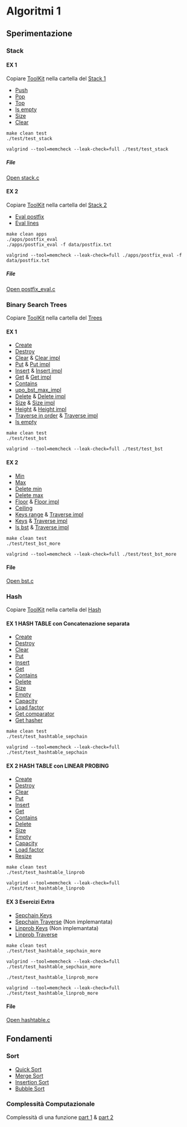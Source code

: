 # Algoritmi 1

## Sperimentazione

### Stack
#### EX 1
Copiare [ToolKit](/Algo1%20Core%20ToolKit) nella cartella del [Stack 1](/Stack%20Exercise%20-%20Abstract%20Data%20Types)
- [Push](/Stack%20Exercise%20-%20Abstract%20Data%20Types/src/stack.c#L64)
- [Pop](/Stack%20Exercise%20-%20Abstract%20Data%20Types/src/stack.c#L91)
- [Top](/Stack%20Exercise%20-%20Abstract%20Data%20Types/src/stack.c#L116)
- [Is empty](/Stack%20Exercise%20-%20Abstract%20Data%20Types/src/stack.c#L129)
- [Size](/Stack%20Exercise%20-%20Abstract%20Data%20Types/src/stack.c#L146)
- [Clear](/Stack%20Exercise%20-%20Abstract%20Data%20Types/src/stack.c#L156)
```make
make clean test
./test/test_stack

valgrind --tool=memcheck --leak-check=full ./test/test_stack
```
##### File
[Open stack.c](/Stack%20Exercise%20-%20Abstract%20Data%20Types/src/stack.c)
#### EX 2
Copiare [ToolKit](/Algo1%20Core%20ToolKit) nella cartella del [Stack 2](/Stack%20Exercise%20-%20Abstract%20Data%20Types)
- [Eval postfix](/Stack%20Exercise%20-%20Abstract%20Data%20Types/apps/postfix_eval.c#L91)
- [Eval lines](/Stack%20Exercise%20-%20Abstract%20Data%20Types/apps/postfix_eval.c#L186)
```make
make clean apps
./apps/postfix_eval
./apps/postfix_eval -f data/postfix.txt

valgrind --tool=memcheck --leak-check=full ./apps/postfix_eval -f data/postfix.txt
```
##### File
[Open postfix_eval.c](/Stack%20Exercise%20-%20Abstract%20Data%20Types/apps/postfix_eval.c)

### Binary Search Trees
Copiare [ToolKit](/Algo1%20Core%20ToolKit) nella cartella del [Trees](/Binary%20Search%20Trees%20Exercise%20%231%20%26%20%232)
#### EX 1
- [Create](/Binary%20Search%20Trees%20Exercise%20%231%20%26%20%232/src/bst.c#L35)
- [Destroy](/Binary%20Search%20Trees%20Exercise%20%231%20%26%20%232/src/bst.c#L55)
- [Clear](/Binary%20Search%20Trees%20Exercise%20%231%20%26%20%232/src/bst.c#L80) & [Clear impl](/Binary%20Search%20Trees%20Exercise%20%231%20%26%20%232/src/bst.c#L64)
- [Put](/Binary%20Search%20Trees%20Exercise%20%231%20%26%20%232/src/bst.c#L91) & [Put impl](/Binary%20Search%20Trees%20Exercise%20%231%20%26%20%232/src/bst.c#L104)
- [Insert](/Binary%20Search%20Trees%20Exercise%20%231%20%26%20%232/src/bst.c#L138) & [Insert impl](/Binary%20Search%20Trees%20Exercise%20%231%20%26%20%232/src/bst.c#L145)
- [Get](/Binary%20Search%20Trees%20Exercise%20%231%20%26%20%232/src/bst.c#L172) & [Get impl](/Binary%20Search%20Trees%20Exercise%20%231%20%26%20%232/src/bst.c#L184)
- [Contains](/Binary%20Search%20Trees%20Exercise%20%231%20%26%20%232/src/bst.c#L205)
- [upo_bst_max_impl](/Binary%20Search%20Trees%20Exercise%20%231%20%26%20%232/src/bst.c#L220)
- [Delete](/Binary%20Search%20Trees%20Exercise%20%231%20%26%20%232/src/bst.c#L248) & [Delete impl](/Binary%20Search%20Trees%20Exercise%20%231%20%26%20%232/src/bst.c#L259)
- [Size](/Binary%20Search%20Trees%20Exercise%20%231%20%26%20%232/src/bst.c#L340) & [Size impl](/Binary%20Search%20Trees%20Exercise%20%231%20%26%20%232/src/bst.c#L348)
- [Height](/Binary%20Search%20Trees%20Exercise%20%231%20%26%20%232/src/bst.c#L360) & [Height impl](/Binary%20Search%20Trees%20Exercise%20%231%20%26%20%232/src/bst.c#L366)
- [Traverse in order](/Binary%20Search%20Trees%20Exercise%20%231%20%26%20%232/src/bst.c#L377) & [Traverse impl](/Binary%20Search%20Trees%20Exercise%20%231%20%26%20%232/src/bst.c#L382)
- [Is empty](/Binary%20Search%20Trees%20Exercise%20%231%20%26%20%232/src/bst.c#L392)
```make
make clean test
./test/test_bst

valgrind --tool=memcheck --leak-check=full ./test/test_bst
```
#### EX 2
- [Min](/Binary%20Search%20Trees%20Exercise%20%231%20%26%20%232/src/bst.c#L409)
- [Max](/Binary%20Search%20Trees%20Exercise%20%231%20%26%20%232/src/bst.c#L424)
- [Delete min](/Binary%20Search%20Trees%20Exercise%20%231%20%26%20%232/src/bst.c#L439)
- [Delete max](/Binary%20Search%20Trees%20Exercise%20%231%20%26%20%232/src/bst.c#L473)
- [Floor](/Binary%20Search%20Trees%20Exercise%20%231%20%26%20%232/src/bst.c#L512) & [Floor impl](/Binary%20Search%20Trees%20Exercise%20%231%20%26%20%232/src/bst.c#L525)
- [Ceiling](/Binary%20Search%20Trees%20Exercise%20%231%20%26%20%232/src/bst.c#L563)
- [Keys range](/Binary%20Search%20Trees%20Exercise%20%231%20%26%20%232/src/bst.c#L605) & [Traverse impl](/Binary%20Search%20Trees%20Exercise%20%231%20%26%20%232/src/bst.c#L611)
- [Keys](/Binary%20Search%20Trees%20Exercise%20%231%20%26%20%232/src/bst.c#L640) & [Traverse impl](/Binary%20Search%20Trees%20Exercise%20%231%20%26%20%232/src/bst.c#L651)
- [Is bst](/Binary%20Search%20Trees%20Exercise%20%231%20%26%20%232/src/bst.c#L717) & [Traverse impl](/Binary%20Search%20Trees%20Exercise%20%231%20%26%20%232/src/bst.c#L725)
```make
make clean test
./test/test_bst_more

valgrind --tool=memcheck --leak-check=full ./test/test_bst_more
```
#### File
[Open bst.c](/Binary%20Search%20Trees%20Exercise%20%231%20%26%20%232/src/bst.c)

### Hash
Copiare [ToolKit](/Algo1%20Core%20ToolKit) nella cartella del [Hash](/Hash%20Tables%20Exercise%20%231%2C%20%232%20%26%20%233)
#### EX 1 HASH TABLE con Concatenazione separata
- [Create](/Hash%20Tables%20Exercise%20%231%2C%20%232%20%26%20%233/src/hashtable.c#L38)
- [Destroy](/Hash%20Tables%20Exercise%20%231%2C%20%232%20%26%20%233/src/hashtable.c#L85)
- [Clear](/Hash%20Tables%20Exercise%20%231%2C%20%232%20%26%20%233/src/hashtable.c#L95)
- [Put](/Hash%20Tables%20Exercise%20%231%2C%20%232%20%26%20%233/src/hashtable.c#L131)
- [Insert](/Hash%20Tables%20Exercise%20%231%2C%20%232%20%26%20%233/src/hashtable.c#L167)
- [Get](/Hash%20Tables%20Exercise%20%231%2C%20%232%20%26%20%233/src/hashtable.c#L212)
- [Contains](/Hash%20Tables%20Exercise%20%231%2C%20%232%20%26%20%233/src/hashtable.c#L229)
- [Delete](/Hash%20Tables%20Exercise%20%231%2C%20%232%20%26%20%233/src/hashtable.c#L246)
- [Size](/Hash%20Tables%20Exercise%20%231%2C%20%232%20%26%20%233/src/hashtable.c#L276)
- [Empty](/Hash%20Tables%20Exercise%20%231%2C%20%232%20%26%20%233/src/hashtable.c#L283)
- [Capacity](/Hash%20Tables%20Exercise%20%231%2C%20%232%20%26%20%233/src/hashtable.c#L288)
- [Load factor](/Hash%20Tables%20Exercise%20%231%2C%20%232%20%26%20%233/src/hashtable.c#L293)
- [Get comparator](/Hash%20Tables%20Exercise%20%231%2C%20%232%20%26%20%233/src/hashtable.c#L298)
- [Get hasher](/Hash%20Tables%20Exercise%20%231%2C%20%232%20%26%20%233/src/hashtable.c#L303)

```make
make clean test
./test/test_hashtable_sepchain

valgrind --tool=memcheck --leak-check=full ./test/test_hashtable_sepchain
```
#### EX 2 HASH TABLE con LINEAR PROBING
- [Create](/Hash%20Tables%20Exercise%20%231%2C%20%232%20%26%20%233/src/hashtable.c#L320)
- [Destroy](/Hash%20Tables%20Exercise%20%231%2C%20%232%20%26%20%233/src/hashtable.c#L369)
- [Clear](/Hash%20Tables%20Exercise%20%231%2C%20%232%20%26%20%233/src/hashtable.c#L379)
- [Put](/Hash%20Tables%20Exercise%20%231%2C%20%232%20%26%20%233/src/hashtable.c#L408)
- [Insert](/Hash%20Tables%20Exercise%20%231%2C%20%232%20%26%20%233/src/hashtable.c#L451)
- [Get](/Hash%20Tables%20Exercise%20%231%2C%20%232%20%26%20%233/src/hashtable.c#L501)
- [Contains](/Hash%20Tables%20Exercise%20%231%2C%20%232%20%26%20%233/src/hashtable.c#L517)
- [Delete](/Hash%20Tables%20Exercise%20%231%2C%20%232%20%26%20%233/src/hashtable.c#L537)
- [Size](/Hash%20Tables%20Exercise%20%231%2C%20%232%20%26%20%233/src/hashtable.c#L563)
- [Empty](/Hash%20Tables%20Exercise%20%231%2C%20%232%20%26%20%233/src/hashtable.c#L571)
- [Capacity](/Hash%20Tables%20Exercise%20%231%2C%20%232%20%26%20%233/src/hashtable.c#L576)
- [Load factor](/Hash%20Tables%20Exercise%20%231%2C%20%232%20%26%20%233/src/hashtable.c#L581)
- [Resize](/Hash%20Tables%20Exercise%20%231%2C%20%232%20%26%20%233/src/hashtable.c#L586)

```make
make clean test
./test/test_hashtable_linprob

valgrind --tool=memcheck --leak-check=full ./test/test_hashtable_linprob
```
#### EX 3 Esercizi Extra
- [Sepchain Keys](/Hash%20Tables%20Exercise%20%231%2C%20%232%20%26%20%233/src/hashtable.c#L652)
- [Sepchain Traverse](/Hash%20Tables%20Exercise%20%231%2C%20%232%20%26%20%233/src/hashtable.c#L682) (Non implemantata)
- [Linprob Keys](/Hash%20Tables%20Exercise%20%231%2C%20%232%20%26%20%233/src/hashtable.c#L695) (Non implemantata)
- [Linprob Traverse](/Hash%20Tables%20Exercise%20%231%2C%20%232%20%26%20%233/src/hashtable.c#L707)

```make
make clean test
./test/test_hashtable_sepchain_more

valgrind --tool=memcheck --leak-check=full ./test/test_hashtable_sepchain_more

./test/test_hashtable_linprob_more

valgrind --tool=memcheck --leak-check=full ./test/test_hashtable_linprob_more
```
#### File
[Open hashtable.c](/Hash%20Tables%20Exercise%20%231%2C%20%232%20%26%20%233/src/hashtable.c)

## Fondamenti
### Sort
- [Quick Sort](https://www.geeksforgeeks.org/quick-sort/)
- [Merge Sort](https://www.geeksforgeeks.org/merge-sort/)
- [Insertion Sort](https://www.geeksforgeeks.org/insertion-sort/)
- [Bubble Sort](https://www.geeksforgeeks.org/bubble-sort/)
### Complessità Computazionale
Complessità di una funzione [part 1](https://italiancoders.it/complessita-computazionale-parte-1/) & [part 2](https://italiancoders.it/complessita-computazionale-parte-2/)
